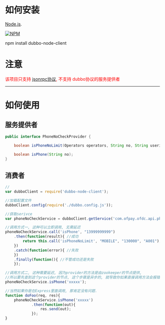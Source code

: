 

# 如何安装

[Node.js](http://nodejs.org).

[![NPM](https://nodei.co/npm/dubbo-node-client.png?downloads=true&downloadRank=true&stars=true)](https://nodei.co/npm/dubbo-node-client/)

npm install dubbo-node-client

# 注意

<font color=red> 该项目只支持 [jsonrpc协议](https://github.com/ofpay/dubbo-rpc-jsonrpc), 不支持 dubbo协议的服务提供者</font>

---

# 如何使用

## 服务提供者
```java
public interface PhoneNoCheckProvider {

    boolean isPhoneNoLimit(Operators operators, String no, String userid);

    boolean isPhone(String no);
}
```

## 消费者

```javascript
//
var dubboClient = require('dubbo-node-client');

//加载配置文件
dubboClient.config(require('./dubbo.config.js'));

//获取serivce
var phoneNoCheckService = dubboClient.getService('com.ofpay.ofdc.api.phone.PhoneNoCheckProvider', version, group);

//调用方式一, 这种可以立即调用, 无需延迟
phoneNoCheckService.call('isPhone', "13999999999")
    .then(function(result){ //成功
        return this.call('isPhoneNoLimit', "MOBILE", "130000", "A001");
    })
    .catch(function(error){ //失败
    })
    .finally(function(){ //不管成功还是失败
    });

//调用方式二, 这种需要延迟, 因为provider的方法是由zookeeper的节点提供,
//所以要先查到这个provider的节点, 这个步骤是异步的, 就导致你如果直接调用方法会报错
phoneNoCheckService.isPhone('xxxxx');

//当然如果你是在Express里面调用, 那肯定没有问题.
function doFoo(req, res){
    phoneNoCheckService.isPhone('xxxxx')
            .then(function(out){
                res.send(out);
            });
}

```